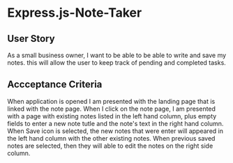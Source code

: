 # Express.js-Note-Taker

## User Story
As a small business owner, I want to be able to be able to write and save my notes. this will allow the user to keep track of pending and completed tasks. 

## Accceptance Criteria
When application is opened I am presented with the landing page that is linked with the note page.
When I click on the note page, I am presented with a page with existing notes listed in the left hand column, plus empty fields to enter a new note tutle and the note's text in the right hand column. 
When Save icon is selected, the new notes that were enter will appeared in the left hand column with the other existing notes. 
When previous saved notes are selected, then they will able to edit the notes on the right side column.
